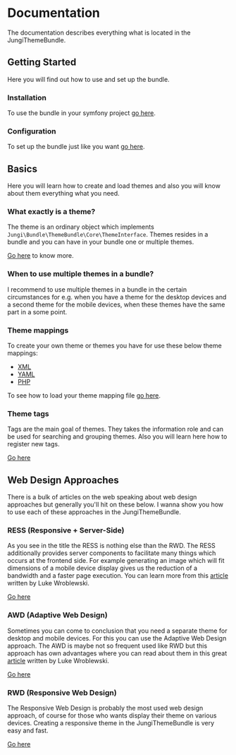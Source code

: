 Documentation
=============

The documentation describes everything what is located in the JungiThemeBundle.

Getting Started
---------------

Here you will find out how to use and set up the bundle.

### Installation

To use the bundle in your symfony project [go here](https://github.com/piku235/JungiThemeBundle/tree/master/Resources/doc/installation.md).

### Configuration

To set up the bundle just like you want [go here](https://github.com/piku235/JungiThemeBundle/tree/master/Resources/doc/configuration.md).

Basics
------

Here you will learn how to create and load themes and also you will know about them everything what you need.

### What exactly is a theme?

The theme is an ordinary object which implements `Jungi\Bundle\ThemeBundle\Core\ThemeInterface`. Themes resides in a bundle and
you can have in your bundle one or multiple themes.

[Go here](https://github.com/piku235/JungiThemeBundle/tree/master/Resources/doc/theme-overview.md) to know more.

### When to use multiple themes in a bundle?

I recommend to use multiple themes in a bundle in the certain circumstances for e.g. when you have a theme for the desktop
devices and a second theme for the mobile devices, when these themes have the same part in a some point.

### Theme mappings

To create your own theme or themes you have for use these below theme mappings:

* [XML](https://github.com/piku235/JungiThemeBundle/tree/master/Resources/doc/xml-theme-mapping.md)
* [YAML](https://github.com/piku235/JungiThemeBundle/tree/master/Resources/doc/yaml-theme-mapping.md)
* [PHP](https://github.com/piku235/JungiThemeBundle/tree/master/Resources/doc/php-theme-mapping.md)

To see how to load your theme mapping file [go here](https://github.com/piku235/JungiThemeBundle/tree/master/Resources/doc/loading-theme-mappings.md).

### Theme tags

Tags are the main goal of themes. They takes the information role and can be used for searching and grouping themes. Also
you will learn here how to register new tags.

[Go here](https://github.com/piku235/JungiThemeBundle/tree/master/Resources/doc/theme-tags.md)

Web Design Approaches
---------------------

There is a bulk of articles on the web speaking about web design approaches but generally you'll hit on these below.
I wanna show you how to use each of these approaches in the JungiThemeBundle.

### RESS (Responsive + Server-Side)

As you see in the title the RESS is nothing else than the RWD. The RESS additionally provides server components to
facilitate many things which occurs at the frontend side. For example generating an image which will fit dimensions of
a mobile device display gives us the reduction of a bandwidth and a faster page execution. You can learn more from this
[article](http://www.lukew.com/ff/entry.asp?1392) written by Luke Wroblewski.

[Go here](https://github.com/piku235/JungiThemeBundle/tree/master/Resources/doc/ress.md)

### AWD (Adaptive Web Design)

Sometimes you can come to conclusion that you need a separate theme for desktop and mobile devices. For this you can use
the Adaptive Web Design approach. The AWD is maybe not so frequent used like RWD but this approach has own advantages where
you can read about them in this great [article](http://www.lukew.com/ff/entry.asp?1562) written by Luke Wroblewski.

[Go here](https://github.com/piku235/JungiThemeBundle/tree/master/Resources/doc/awd.md)

### RWD (Responsive Web Design)

The Responsive Web Design is probably the most used web design approach, of course for those who wants display their
theme on various devices. Creating a responsive theme in the JungiThemeBundle is very easy and fast.

[Go here](https://github.com/piku235/JungiThemeBundle/tree/master/Resources/doc/rwd.md)